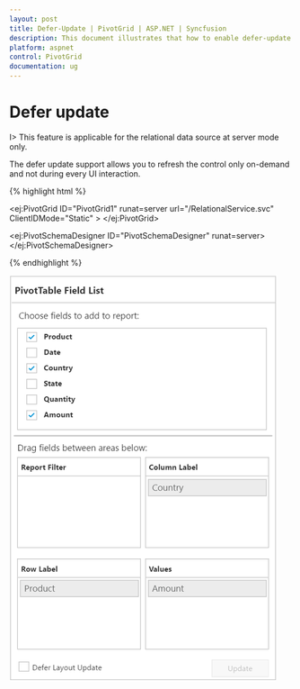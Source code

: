 ```yaml
---
layout: post
title: Defer-Update | PivotGrid | ASP.NET | Syncfusion
description: This document illustrates that how to enable defer-update in server mode of ASP.NET PivotGrid control
platform: aspnet
control: PivotGrid
documentation: ug
---
```


# Defer update

I> This feature is applicable for the relational data source at server mode only.

The defer update support allows you to refresh the control only on-demand and not during every UI interaction.

{% highlight html %}

<ej:PivotGrid ID="PivotGrid1" runat=server url="/RelationalService.svc" ClientIDMode="Static" >
    <ClientSideEvents AfterServiceInvoke="OnAfterServiceInvoke" /> </ej:PivotGrid>

<ej:PivotSchemaDesigner ID="PivotSchemaDesigner" runat=server></ej:PivotSchemaDesigner>

<script type="text/javascript">
    OnAfterServiceInvoke = function(evt) {
        if (evt.action == "initialize") {
            var PivotSchemaDesigner = $("#PivotSchemaDesigner").data('ejPivotSchemaDesigner');
            if (PivotSchemaDesigner.model.pivotControl == null) {
                PivotSchemaDesigner.model.pivotControl = this;
                PivotSchemaDesigner.model.enableWrapper = true;
                PivotSchemaDesigner.model.layout = "excel";
                PivotSchemaDesigner._load();
            }
        }
    }
</script>

{% endhighlight %}

![Defer update support in ASP NET pivot grid control](Defer-Update_images/RelationalDeferUpdate.png)

